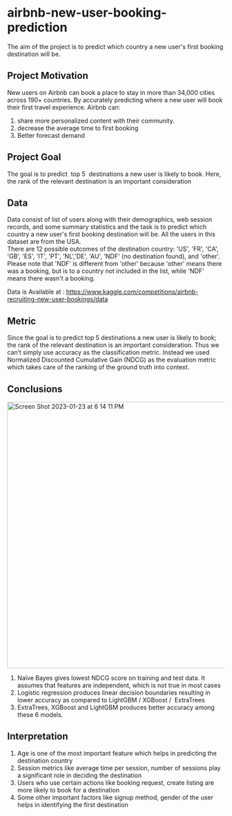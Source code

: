 # airbnb-new-user-booking-prediction
The aim of the project is to predict which country a new user's first booking destination will be. 


## Project Motivation

New users on Airbnb can book a place to stay in more than 34,000 cities across 190+ countries. By accurately predicting where a new user will book their first travel experience. Airbnb can:</br>
1) share more personalized content with their community. </br>
2) decrease the average time to first booking  </br>
3) Better forecast demand </br>

## Project Goal
The goal is to predict  top 5  destinations a new user is likely to book. Here, the rank of the relevant destination is an important consideration

## Data

Data consist of list of users along with their demographics, web session records, and some summary statistics and the task is to predict which country a new user's first booking destination will be. All the users in this dataset are from the USA. </br>
There are 12 possible outcomes of the destination country: 'US', 'FR', 'CA', 'GB', 'ES', 'IT', 'PT', 'NL','DE', 'AU', 'NDF' (no destination found), and 'other'. Please note that 'NDF' is different from 'other' because 'other' means there was a booking, but is to a country not included in the list, while 'NDF' means there wasn't a booking.

Data is Available at : https://www.kaggle.com/competitions/airbnb-recruiting-new-user-bookings/data

## Metric

Since the goal is to predict top 5 destinations a new user is likely to book; the rank of
the relevant destination is an important consideration. Thus we can’t simply use
accuracy as the classification metric. Instead we used Normalized Discounted
Cumulative Gain (NDCG) as the evaluation metric which takes care of the ranking of the
ground truth into context.

## Conclusions

<img width="615" alt="Screen Shot 2023-01-23 at 6 14 11 PM" src="https://user-images.githubusercontent.com/63723023/214181162-324057fd-2c7b-4b05-bd58-5e929c3eb205.png">

1) Naïve Bayes gives lowest NDCG score on training and test data. It assumes that features are independent, which is not true in most cases </br>
2) Logistic regression produces linear decision boundaries resulting in lower accuracy as compared to LightGBM / XGBoost /  ExtraTrees </br>
3) ExtraTrees, XGBoost and LightGBM produces better accuracy among these 6 models. </br>


## Interpretation 

1) Age is one of the most important feature which helps in predicting the destination country </br>
2) Session metrics like average time per session, number of sessions play a significant role in deciding the destination </br>
3) Users who use certain actions like booking request, create listing are more likely to book for a destination </br>
4) Some other important factors like signup method, gender of the user helps in identifying the first destination





